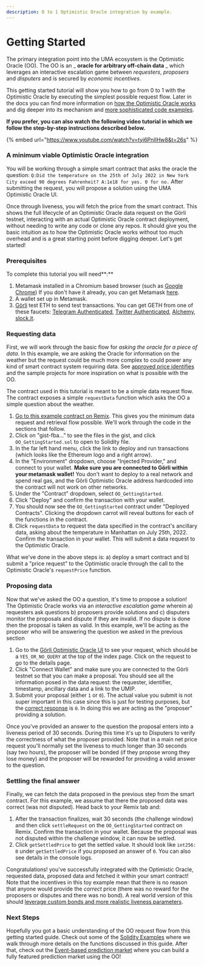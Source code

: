 ```yaml
---
description: 0 to 1 Optimistic Oracle integration by example.
---
```


# Getting Started

The primary integration point into the UMA ecosystem is the Optimistic Oracle (OO). The OO is an _ **oracle for arbitrary off-chain data** _ which leverages an interactive escalation game between _requesters_, _proposers_ and _disputers_ and is secured by _economic incentives_.

This getting started tutorial will show you how to go from 0 to 1 with the Optimistic Oracle by executing the simplest possible request flow. Later in the docs you can find more information on [how the Optimistic Oracle works](../protocol-overview/how-does-umas-oracle-work.md#optimistic-oracle) and dig deeper into its mechanism and [more sophisticated code examples](in-depth-tutorial-event-based-prediction-market.md).&#x20;

**If you prefer, you can also watch the following video tutorial in which we follow the step-by-step instructions described below.**

{% embed url="https://www.youtube.com/watch?v=tyi6PnlIHw8&t=26s" %}

### **A minimum viable Optimistic Oracle integration**

You will be working through a simple smart contract that asks the oracle the question: `Q:Did the temperature on the 25th of July 2022 in New York City exceed 90 degrees Fahrenheit? A:1e18 for yes. 0 for no.`  After submitting the request, you will propose a solution using the UMA Optimistic Oracle UI.

Once through liveness, you will fetch the price from the smart contract. This shows the full lifecycle of an Optimistic Oracle data request on the Görli testnet, interacting with an actual Optimistic Oracle contract deployment, without needing to write any code or clone any repos. It should give you the basic intuition as to how the Optimistic Oracle works without too much overhead and is a great starting point before digging deeper.  Let's get started!

### **Prerequisites**

To complete this tutorial you will need**:**

1. Metamask installed in a Chromium based browser (such as [Google Chrome](https://www.google.com/chrome/)) If you don't have it already, you can get Metamask [here](https://metamask.io/).
2. A wallet set up in Metamask.
3. [Görli](https://goerli.net/) test ETH to send test transactions. You can get GETH from one of these faucets: [Telegram Authenticated](https://goerli-faucet.com/), [Twitter Authenticated](https://goerli-faucet.mudit.blog/), [Alchemy](https://goerlifaucet.com/), [slock.it](https://goerli-faucet.slock.it/).

### Requesting data

First, we will work through the basic flow for _asking the oracle for a piece of data_. In this example, we are asking the Oracle for information on the weather but the request could be much more complex to could power any kind of smart contract system requiring data. See [approved price identifies](../resources/approved-price-identifiers.md) and the sample projects for more inspiration on what is possible with the OO.

The contract used in this tutorial is meant to be a simple data request flow. The contract exposes a simple `requestData` function which asks the OO a simple question about the weather.

1. [Go to this example contract on Remix](https://remix.ethereum.org/#version=soljson-v0.8.16+commit.07a7930e.js\&optimize=false\&runs=200\&gist=fba5d2812d940759f4f7585741b529a4). This gives you the minimum data request and retrieval flow possible. We'll work through the code in the sections that follow.
2. Click on "gist-fba..." to see the files in the gist, and click `OO_GettingStarted.sol` to open to Solidity file.
3. In the far left hand menu, click the link to deploy and run transactions (which looks like the Ethereum logo and a right arrow).
4. In the "Environment" dropdown, choose "Injected Provider," and connect to your wallet. **Make sure you are connected to Görli within your metamask wallet!** You don't want to deploy to a real network and spend real gas, and the Görli Optimistic Oracle address hardcoded into the contract will not work on other networks.
5. Under the "Contract" dropdown, select `OO_GettingStarted`.
6. Click "Deploy" and confirm the transaction with your wallet.
7. You should now see the `OO_GettingStarted` contract under "Deployed Contracts". Clicking the dropdown carrot will reveal buttons for each of the functions in the contract.
8. Click `requestData` to request the data specified in the contract's ancillary data, asking about the temperature in Manhattan on July 25th, 2022. Confirm the transaction in your wallet. This will submit a data request to the Optimistic Oracle.

What we've done in the above steps is: a) deploy a smart contract and b) submit a "price request" to the Optimistic oracle through the call to the Optimistic Oracle's `requestPrice` function.

### Proposing data

Now that we've asked the OO a question, it's time to propose a solution! The Optimistic Oracle works via an _interactive escalation game_ wherein a) requesters ask questions b) proposers provide solutions and c) disputers monitor the proposals and dispute if they are invalid. If no dispute is done then the proposal is taken as valid. In this example, we'll be acting as the proposer who will be answering the question we asked in the previous section

1. Go to the [Görli Optimistic Oracle UI](https://testnet.oracle.umaproject.org/) to see your request, which should be a `YES_OR_NO_QUERY` at the top of the index page. Click on the request to go to the details page.
2. Click "Connect Wallet" and make sure you are connected to the Görli testnet so that you can make a proposal. You should see all the information posed in the data request: the requester, identifier, timestamp, ancillary data and a link to the UMIP.
3. Submit your proposal (either `1` or `0`). The actual value you submit is not super important in this case since this is just for testing purposes, but the [correct response](https://www.wunderground.com/history/daily/us/ny/williston-park/KJFK/date/2022-7-25) is `0`. In doing this we are acting as the "proposer" providing a solution.

Once you've provided an answer to the question the proposal enters into a liveness period of 30 seconds. During this time it's up to Disputers to verify the correctness of what the proposer provided.  Note that in a main net price request you'll normally set the liveness to much longer than 30 seconds (say two hours), the proposer will be bonded (if they propose wrong they lose money) and the proposer will be rewarded for providing a valid answer to the question.

### Settling the final answer

Finally, we can fetch the data proposed in the previous step from the smart contract. For this example, we assume that there the proposed data was correct (was not disputed). Head back to your Remix tab and:

1. After the transaction finalizes, wait 30 seconds (the challenge window) and then click `settleRequest` on the `OO_GettingStarted` contract on Remix. Confirm the transaction in your wallet. Because the proposal was not disputed within the challenge window, it can now be settled.
2. Click `getSettledPrice` to get the settled value. It should look like `int256: 0` under `getSettledPrice` if you proposed an answer of `0`. You can also see details in the console logs.

Congratulations! you've successfully integrated with the Optimistic Oracle, requested data, proposed data and fetched it within your smart contract! Note that the incentives in this toy example mean that there is no reason that anyone would provide the _correct_ price (there was no reward for the proposers or disputes and there was no bond). A real world version of this should [leverage custom bonds and more realistic liveness parameters](setting-custom-bond-and-liveness-parameters.md).

### Next Steps

Hopefully you got a basic understanding of the OO request flow from this getting started guide.  Check out some of the [Solidity Examples](solidity-examples.md) where we walk through more details on the functions discussed in this guide. After that, check out the [Event-based prediction market](in-depth-tutorial-event-based-prediction-market.md) where you can build a fully featured prediction market using the OO!
